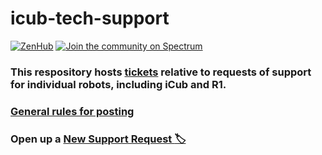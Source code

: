 # icub-tech-support

[![ZenHub](https://img.shields.io/badge/Shipping_faster_with-ZenHub-435198.svg)](https://zenhub.com)
[![Join the community on Spectrum](https://withspectrum.github.io/badge/badge.svg)](https://spectrum.chat/icub)

### This respository hosts [**tickets**](../../issues) relative to requests of support for individual robots, including iCub and R1.

### [General rules for posting](/.github/SUPPORT.md)

### Open up a [**New Support Request :label:**](../../issues/new/choose)
